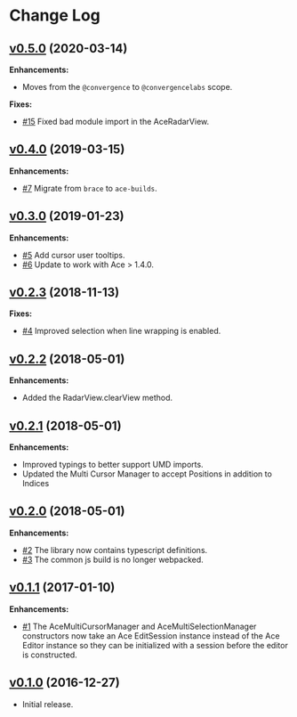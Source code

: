 # Change Log

## [v0.5.0](https://github.com/convergencelabs/ace-collab-ext/tree/0.4.0) (2020-03-14)

**Enhancements:**
- Moves from the `@convergence` to `@convergencelabs` scope.

**Fixes:**
- [\#15](https://github.com/convergencelabs/ace-collab-ext/issues/15) Fixed bad module import in the AceRadarView.

## [v0.4.0](https://github.com/convergencelabs/ace-collab-ext/tree/0.4.0) (2019-03-15)

**Enhancements:**
- [\#7](https://github.com/convergencelabs/ace-collab-ext/issues/7) Migrate from `brace` to `ace-builds`.


## [v0.3.0](https://github.com/convergencelabs/ace-collab-ext/tree/0.3.0) (2019-01-23)

**Enhancements:**
- [\#5](https://github.com/convergencelabs/ace-collab-ext/issues/5) Add cursor user tooltips.
- [\#6](https://github.com/convergencelabs/ace-collab-ext/issues/6) Update to work with Ace > 1.4.0.


## [v0.2.3](https://github.com/convergencelabs/ace-collab-ext/tree/0.2.3) (2018-11-13)

**Fixes:**

- [\#4](https://github.com/convergencelabs/ace-collab-ext/pull/4) Improved selection when line wrapping is enabled.


## [v0.2.2](https://github.com/convergencelabs/ace-collab-ext/tree/0.2.2) (2018-05-01)

**Enhancements:**

- Added the RadarView.clearView method.


## [v0.2.1](https://github.com/convergencelabs/ace-collab-ext/tree/0.2.1) (2018-05-01)

**Enhancements:**

- Improved typings to better support UMD imports.
- Updated the Multi Cursor Manager to accept Positions in addition to Indices


## [v0.2.0](https://github.com/convergencelabs/ace-collab-ext/tree/0.2.0) (2018-05-01)

**Enhancements:**

- [\#2](https://github.com/convergencelabs/ace-collab-ext/issues/2) The library now contains typescript definitions.
- [\#3](https://github.com/convergencelabs/ace-collab-ext/issues/3) The common js build is no longer webpacked.


## [v0.1.1](https://github.com/convergencelabs/ace-collab-ext/tree/0.1.1) (2017-01-10)

**Enhancements:**

- [\#1](https://github.com/convergencelabs/ace-collab-ext/issues/1) The AceMultiCursorManager and AceMultiSelectionManager constructors now take an Ace EditSession instance instead of the Ace Editor instance so they can be initialized with a session before the editor is constructed.


## [v0.1.0](https://github.com/convergencelabs/ace-collab-ext/tree/0.1.0) (2016-12-27)

- Initial release.



